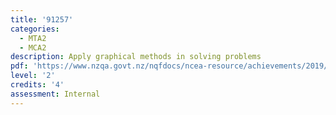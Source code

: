```yaml
---
title: '91257'
categories:
  - MTA2
  - MCA2
description: Apply graphical methods in solving problems
pdf: 'https://www.nzqa.govt.nz/nqfdocs/ncea-resource/achievements/2019/as91257.pdf'
level: '2'
credits: '4'
assessment: Internal
---
```


